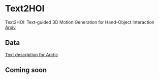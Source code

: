 # Text2HOI
Text2HOI: Text-guided 3D Motion Generation for Hand-Object Interaction [Arxiv](.)

## Data
[Text description for Arctic](.)

## Coming soon
